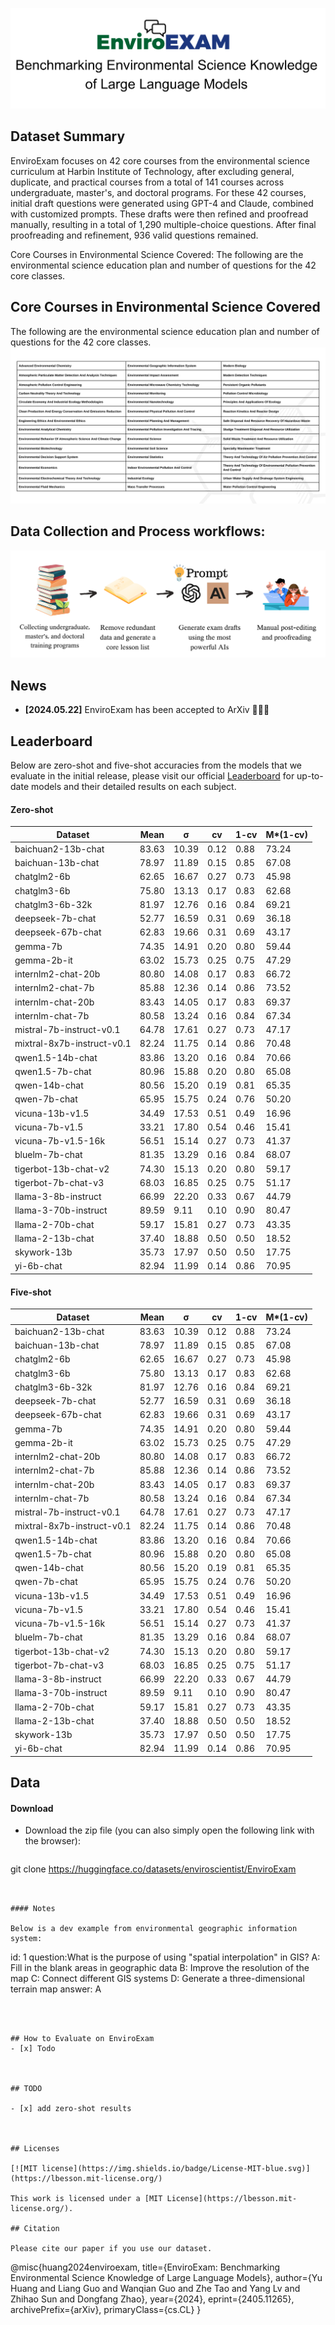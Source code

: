 
![logo.png](fig/logo.png)

## Dataset Summary
EnviroExam focuses on 42 core courses from the environmental science curriculum at Harbin Institute of Technology, after excluding general, duplicate, and practical courses from a total of 141 courses across undergraduate, master's, and doctoral programs. 
For these 42 courses, initial draft questions were generated using GPT-4 and Claude, combined with customized prompts. These drafts were then refined and proofread manually, resulting in a total of 1,290 multiple-choice questions. 
After final proofreading and refinement, 936 valid questions remained.

Core Courses in Environmental Science Covered: The following are the environmental science education plan and number of questions for the 42 core classes.

## Core Courses in Environmental Science Covered
The following are the environmental science education plan and number of questions for the 42 core classes.
![subject.jpg](fig/subject.jpg)

## Data Collection and Process workflows: 
![workflow.png](fig/workflow.png)



## News
* **[2024.05.22]** EnviroExam has been accepted to ArXiv 🎉🎉🎉



## Leaderboard

Below are zero-shot and five-shot accuracies from the models that we evaluate in the initial release, please visit our official [Leaderboard](https://enviroexam.enviroscientist.cn) for up-to-date models and their detailed results on each subject. 

#### Zero-shot
| Dataset                    | Mean   | σ     | cv   | 1-cv | M*(1-cv) |
|----------------------------|--------|-------|------|------|----------|
| baichuan2-13b-chat         | 83.63  | 10.39 | 0.12 | 0.88 | 73.24    |
| baichuan-13b-chat          | 78.97  | 11.89 | 0.15 | 0.85 | 67.08    |
| chatglm2-6b                | 62.65  | 16.67 | 0.27 | 0.73 | 45.98    |
| chatglm3-6b                | 75.80  | 13.13 | 0.17 | 0.83 | 62.68    |
| chatglm3-6b-32k            | 81.97  | 12.76 | 0.16 | 0.84 | 69.21    |
| deepseek-7b-chat           | 52.77  | 16.59 | 0.31 | 0.69 | 36.18    |
| deepseek-67b-chat          | 62.83  | 19.66 | 0.31 | 0.69 | 43.17    |
| gemma-7b                   | 74.35  | 14.91 | 0.20 | 0.80 | 59.44    |
| gemma-2b-it                | 63.02  | 15.73 | 0.25 | 0.75 | 47.29    |
| internlm2-chat-20b         | 80.80  | 14.08 | 0.17 | 0.83 | 66.72    |
| internlm2-chat-7b          | 85.88  | 12.36 | 0.14 | 0.86 | 73.52    |
| internlm-chat-20b          | 83.43  | 14.05 | 0.17 | 0.83 | 69.37    |
| internlm-chat-7b           | 80.58  | 13.24 | 0.16 | 0.84 | 67.34    |
| mistral-7b-instruct-v0.1   | 64.78  | 17.61 | 0.27 | 0.73 | 47.17    |
| mixtral-8x7b-instruct-v0.1 | 82.24  | 11.75 | 0.14 | 0.86 | 70.48    |
| qwen1.5-14b-chat           | 83.86  | 13.20 | 0.16 | 0.84 | 70.66    |
| qwen1.5-7b-chat            | 80.96  | 15.88 | 0.20 | 0.80 | 65.08    |
| qwen-14b-chat              | 80.56  | 15.20 | 0.19 | 0.81 | 65.35    |
| qwen-7b-chat               | 65.95  | 15.75 | 0.24 | 0.76 | 50.20    |
| vicuna-13b-v1.5            | 34.49  | 17.53 | 0.51 | 0.49 | 16.96    |
| vicuna-7b-v1.5             | 33.21  | 17.80 | 0.54 | 0.46 | 15.41    |
| vicuna-7b-v1.5-16k         | 56.51  | 15.14 | 0.27 | 0.73 | 41.37    |
| bluelm-7b-chat             | 81.35  | 13.29 | 0.16 | 0.84 | 68.07    |
| tigerbot-13b-chat-v2       | 74.30  | 15.13 | 0.20 | 0.80 | 59.17    |
| tigerbot-7b-chat-v3        | 68.03  | 16.85 | 0.25 | 0.75 | 51.17    |
| llama-3-8b-instruct        | 66.99  | 22.20 | 0.33 | 0.67 | 44.79    |
| llama-3-70b-instruct       | 89.59  | 9.11  | 0.10 | 0.90 | 80.47    |
| llama-2-70b-chat           | 59.17  | 15.81 | 0.27 | 0.73 | 43.35    |
| llama-2-13b-chat           | 37.40  | 18.88 | 0.50 | 0.50 | 18.52    |
| skywork-13b                | 35.73  | 17.97 | 0.50 | 0.50 | 17.75    |
| yi-6b-chat                 | 82.94  | 11.99 | 0.14 | 0.86 | 70.95    |

#### Five-shot
| Dataset                    | Mean   | σ     | cv   | 1-cv | M*(1-cv) |
|----------------------------|--------|-------|------|------|----------|
| baichuan2-13b-chat         | 83.63  | 10.39 | 0.12 | 0.88 | 73.24    |
| baichuan-13b-chat          | 78.97  | 11.89 | 0.15 | 0.85 | 67.08    |
| chatglm2-6b                | 62.65  | 16.67 | 0.27 | 0.73 | 45.98    |
| chatglm3-6b                | 75.80  | 13.13 | 0.17 | 0.83 | 62.68    |
| chatglm3-6b-32k            | 81.97  | 12.76 | 0.16 | 0.84 | 69.21    |
| deepseek-7b-chat           | 52.77  | 16.59 | 0.31 | 0.69 | 36.18    |
| deepseek-67b-chat          | 62.83  | 19.66 | 0.31 | 0.69 | 43.17    |
| gemma-7b                   | 74.35  | 14.91 | 0.20 | 0.80 | 59.44    |
| gemma-2b-it                | 63.02  | 15.73 | 0.25 | 0.75 | 47.29    |
| internlm2-chat-20b         | 80.80  | 14.08 | 0.17 | 0.83 | 66.72    |
| internlm2-chat-7b          | 85.88  | 12.36 | 0.14 | 0.86 | 73.52    |
| internlm-chat-20b          | 83.43  | 14.05 | 0.17 | 0.83 | 69.37    |
| internlm-chat-7b           | 80.58  | 13.24 | 0.16 | 0.84 | 67.34    |
| mistral-7b-instruct-v0.1   | 64.78  | 17.61 | 0.27 | 0.73 | 47.17    |
| mixtral-8x7b-instruct-v0.1 | 82.24  | 11.75 | 0.14 | 0.86 | 70.48    |
| qwen1.5-14b-chat           | 83.86  | 13.20 | 0.16 | 0.84 | 70.66    |
| qwen1.5-7b-chat            | 80.96  | 15.88 | 0.20 | 0.80 | 65.08    |
| qwen-14b-chat              | 80.56  | 15.20 | 0.19 | 0.81 | 65.35    |
| qwen-7b-chat               | 65.95  | 15.75 | 0.24 | 0.76 | 50.20    |
| vicuna-13b-v1.5            | 34.49  | 17.53 | 0.51 | 0.49 | 16.96    |
| vicuna-7b-v1.5             | 33.21  | 17.80 | 0.54 | 0.46 | 15.41    |
| vicuna-7b-v1.5-16k         | 56.51  | 15.14 | 0.27 | 0.73 | 41.37    |
| bluelm-7b-chat             | 81.35  | 13.29 | 0.16 | 0.84 | 68.07    |
| tigerbot-13b-chat-v2       | 74.30  | 15.13 | 0.20 | 0.80 | 59.17    |
| tigerbot-7b-chat-v3        | 68.03  | 16.85 | 0.25 | 0.75 | 51.17    |
| llama-3-8b-instruct        | 66.99  | 22.20 | 0.33 | 0.67 | 44.79    |
| llama-3-70b-instruct       | 89.59  | 9.11  | 0.10 | 0.90 | 80.47    |
| llama-2-70b-chat           | 59.17  | 15.81 | 0.27 | 0.73 | 43.35    |
| llama-2-13b-chat           | 37.40  | 18.88 | 0.50 | 0.50 | 18.52    |
| skywork-13b                | 35.73  | 17.97 | 0.50 | 0.50 | 17.75    |
| yi-6b-chat                 | 82.94  | 11.99 | 0.14 | 0.86 | 70.95    |



## Data

#### Download

- Download the zip file (you can also simply open the following link with the browser):
  ```
git clone https://huggingface.co/datasets/enviroscientist/EnviroExam
  ```


#### Notes

Below is a dev example from environmental geographic information system:

  ```
id: 1
question:What is the purpose of using "spatial interpolation" in GIS?
A: Fill in the blank areas in geographic data
B: Improve the resolution of the map
C: Connect different GIS systems
D: Generate a three-dimensional terrain map
answer: A
  ```



## How to Evaluate on EnviroExam
- [x] Todo



## TODO

- [x] add zero-shot results



## Licenses

[![MIT license](https://img.shields.io/badge/License-MIT-blue.svg)](https://lbesson.mit-license.org/)

This work is licensed under a [MIT License](https://lbesson.mit-license.org/).

## Citation

Please cite our paper if you use our dataset.
```
@misc{huang2024enviroexam,
      title={EnviroExam: Benchmarking Environmental Science Knowledge of Large Language Models}, 
      author={Yu Huang and Liang Guo and Wanqian Guo and Zhe Tao and Yang Lv and Zhihao Sun and Dongfang Zhao},
      year={2024},
      eprint={2405.11265},
      archivePrefix={arXiv},
      primaryClass={cs.CL}
}
```